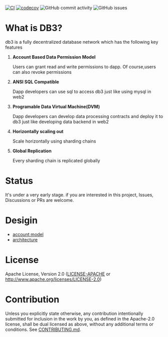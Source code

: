 
[![CI](https://github.com/db3-teams/db3/workflows/CI/badge.svg)](https://github.com/db3-teams/db3/actions)
[![codecov](https://codecov.io/gh/db3-teams/db3/branch/main/graph/badge.svg?token=A2P47OWC5H)](https://codecov.io/gh/db3-teams/db3)
![GitHub commit activity](https://img.shields.io/github/commit-activity/w/db3-teams/db3)
![GitHub issues](https://img.shields.io/github/issues/db3-teams/db3)

# What is DB3?

db3 is a fully decentralized database network which has the following key features

1. **Account Based Data Permission Model**
   
    Users can grant read and write permissions to dapp. Of course,users can also revoke permissions

2. **ANSI SQL Compatible**
   
    Dapp developers can use sql to access db3 just like using mysql in web2
3. **Programable Data Virtual Machine(DVM)**
    
    Dapp developers can develop data processing contracts and deploy it to db3 just like developing data backend in web2
4. **Horizontally scaling out**

   Scale horizontally using sharding chains
5. **Global Replication**

   Every sharding chain is replicated globally

# Status

It's under a very early stage. if you are interested in this project, Issues, Discussions or PRs are welcome.

# Desigin

* [account model](./docs/account_model.md)
* [architecture](./docs/architecture.md)


# License
Apache License, Version 2.0
   ([LICENSE-APACHE](LICENSE-APACHE) or http://www.apache.org/licenses/LICENSE-2.0)

# Contribution

Unless you explicitly state otherwise, any contribution intentionally submitted
for inclusion in the work by you, as defined in the Apache-2.0 license, shall be
dual licensed as above, without any additional terms or conditions.
See [CONTRIBUTING.md](CONTRIBUTING.md).
